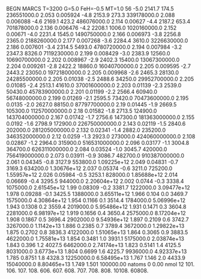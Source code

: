 BEGN
MARCS T=3200 G=5.0 FeH=-0.5 MT=1.0
                  56
-5.0 2141.7 174.5 236551000.0 2.053 0.005924 
-4.8 2153.9 273.3 339178000.0 2.088 0.006088 
-4.6 2169.1 423.2 486076000.0 2.114 0.00627 
-4.4 2187.2 653.4 701878000.0 2.136 0.006476 
-4.2 2208.1 1006.0 1020160000.0 2.152 0.00671 
-4.0 2231.4 1545.0 1490750000.0 2.166 0.006973 
-3.8 2256.8 2365.0 2188260000.0 2.177 0.007268 
-3.6 2284.4 3610.0 3226630000.0 2.186 0.007601 
-3.4 2314.5 5493.0 4780720000.0 2.194 0.007984 
-3.2 2347.3 8326.0 7119230000.0 2.199 0.008429 
-3.0 2383.9 12560.0 10690700000.0 2.202 0.008967 
-2.9 2402.3 15400.0 13067300000.0 2.204 0.009261 
-2.8 2422.2 18860.0 16040700000.0 2.205 0.009595 
-2.7 2443.2 23050.0 19721800000.0 2.205 0.009968 
-2.6 2465.3 28130.0 24285500000.0 2.205 0.01038 
-2.5 2488.6 34250.0 29952700000.0 2.205 0.01085 
-2.4 2513.1 41610.0 37001600000.0 2.203 0.01139 
-2.3 2539.0 50430.0 45783900000.0 2.201 0.01199 
-2.2 2566.4 60940.0 56748000000.0 2.199 0.01269 
-2.1 2595.5 73420.0 70473600000.0 2.195 0.0135 
-2.0 2627.0 88150.0 87797700000.0 2.19 0.01445 
-1.9 2669.5 105300.0 112570000000.0 2.18 0.01582 
-1.8 2713.5 124900.0 143704000000.0 2.167 0.01742 
-1.7 2756.6 147300.0 181363000000.0 2.155 0.0192 
-1.6 2798.9 172900.0 226750000000.0 2.143 0.02119 
-1.5 2840.6 202000.0 281205000000.0 2.132 0.02341 
-1.4 2882.0 235200.0 346352000000.0 2.12 0.0259 
-1.3 2923.0 273000.0 424060000000.0 2.108 0.02867 
-1.2 2964.0 315900.0 516531000000.0 2.096 0.03177 
-1.1 3004.8 364700.0 626311000000.0 2.084 0.03524 
-1.0 3045.7 420000.0 756419000000.0 2.073 0.03911 
-0.9 3086.7 482700.0 910387000000.0 2.061 0.04345 
-0.8 3127.9 553800.0 1.09225e+12 2.049 0.04831 
-0.7 3169.3 634200.0 1.30676e+12 2.037 0.05374 
-0.6 3211.0 725200.0 1.55957e+12 2.026 0.05984 
-0.5 3253.1 828000.0 1.85688e+12 2.014 0.06669 
-0.4 3295.5 944000.0 2.20604e+12 2.002 0.0744 
-0.3 3338.4 1075000.0 2.61545e+12 1.99 0.08309 
-0.2 3381.7 1222000.0 3.09477e+12 1.978 0.09288 
-0.1 3425.5 1388000.0 3.65511e+12 1.966 0.104 
0.0 3469.7 1575000.0 4.30864e+12 1.954 0.1166 
0.1 3514.4 1784000.0 5.06996e+12 1.943 0.1308 
0.2 3559.4 2019000.0 5.95486e+12 1.931 0.1471 
0.3 3604.8 2281000.0 6.98197e+12 1.919 0.1656 
0.4 3650.4 2575000.0 8.17204e+12 1.908 0.1867 
0.5 3696.4 2902000.0 9.54936e+12 1.897 0.2109 
0.6 3742.7 3267000.0 1.1142e+13 1.886 0.2385 
0.7 3789.4 3672000.0 1.29822e+13 1.875 0.2702 
0.8 3836.3 4122000.0 1.51065e+13 1.864 0.3065 
0.9 3883.5 4622000.0 1.75581e+13 1.854 0.3481 
1.0 3931.1 5175000.0 2.03874e+13 1.843 0.396 
1.2 4027.5 6462000.0 2.74174e+13 1.823 0.5141 
1.4 4125.5 8031000.0 3.6773e+13 1.804 0.6699 
1.6 4225.7 9936000.0 4.92337e+13 1.785 0.8751 
1.8 4328.3 12250000.0 6.58495e+13 1.767 1.146 
2.0 4433.9 15040000.0 8.80465e+13 1.749 1.501 
100000.00
natoms              0      0.00
nmol          12
          101.         106.       107.      108.         606.        607.        608.
          707.         708.       808.    10108.       60808.
